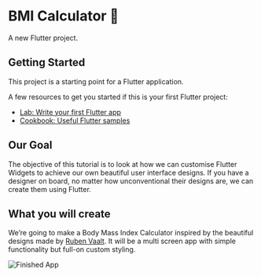 # BMI Calculator 💪

A new Flutter project.

## Getting Started

This project is a starting point for a Flutter application.

A few resources to get you started if this is your first Flutter project:

- [Lab: Write your first Flutter app](https://docs.flutter.dev/get-started/codelab)
- [Cookbook: Useful Flutter samples](https://docs.flutter.dev/cookbook)





## Our Goal

The objective of this tutorial is to look at how we can customise Flutter Widgets to achieve our own beautiful user interface designs. If you have a designer on board, no matter how unconventional their designs are, we can create them using Flutter. 


## What you will create

We’re going to make a Body Mass Index Calculator inspired by the beautiful designs made by [Ruben Vaalt](https://dribbble.com/shots/4585382-Simple-BMI-Calculator). It will be a multi screen app with simple functionality but full-on custom styling. 

![Finished App](bmi-calc-demo.gif)


